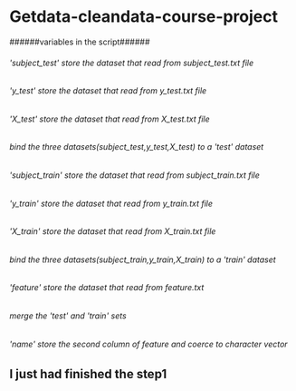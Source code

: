 # Getdata-cleandata-course-project

######variables in the script######

###### 'subject_test' store the dataset that read from subject_test.txt file 
###### 'y_test' store the dataset that read from y_test.txt file 
###### 'X_test' store the dataset that read from X_test.txt file 
###### bind the three datasets(subject_test,y_test,X_test) to a 'test' dataset
###### 'subject_train' store the dataset that read from subject_train.txt file
###### 'y_train' store the dataset that read from y_train.txt file
###### 'X_train' store the dataset that read from X_train.txt file
###### bind the three datasets(subject_train,y_train,X_train) to a 'train' dataset 
###### 'feature' store the dataset that read from feature.txt
###### merge the 'test' and 'train' sets
###### 'name' store the second column of feature and coerce to character vector


## I just had finished the step1
